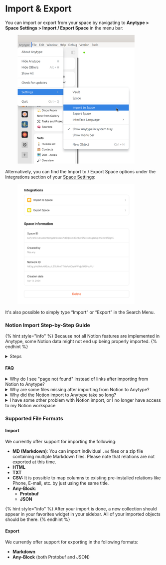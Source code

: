 # Import & Export

You can import or export from your space by navigating to **Anytype > Space Settings > Import / Export Space** in the menu bar:

<figure><img src="../.gitbook/assets/image (83).png" alt="" width="375"><figcaption></figcaption></figure>

Alternatively, you can find the Import to / Export Space options under the Integrations section of your [Space Settings](space/space-settings.md):

<figure><img src="../.gitbook/assets/image (82).png" alt="" width="375"><figcaption></figcaption></figure>

It's also possible to simply type “Import” or “Export” in the Search Menu.

### Notion Import Step-by-Step Guide

{% hint style="info" %}
Because not all Notion features are implemented in Anytype, some Notion data might not end up being properly imported.
{% endhint %}

<details>

<summary>Steps</summary>

**Step 1**

1.  **Open Settings & members.**\


    <figure><img src="../.gitbook/assets/notion/1-1.png" alt="Open Settings &#x26; members" width="500"><figcaption></figcaption></figure>
2.  **Open My Connections and then click Develop or manage integrations.**\


    <figure><img src="../.gitbook/assets/notion/1-2.png" alt="Open My Connections" width="500"><figcaption></figcaption></figure>
3.  **Click New integration or Create new integration.**\


    <figure><img src="../.gitbook/assets/notion/1-3.png" alt="Create new integration" width="500"><figcaption></figcaption></figure>
4.  **Select your workspace and set a Name for the integration.**\


    <figure><img src="../.gitbook/assets/notion/1-4.png" alt="Set Name for integration" width="500"><figcaption></figcaption></figure>
5. **Important!**\
   Go to **Capabilities** and select the following capabilities, then press **Save changes**:

* Read content
*   Read user information\


    <figure><img src="../.gitbook/assets/notion/1-5.png" alt="Select capabilities" width="500"><figcaption></figcaption></figure>

6.  **Copy Internal Integration Secret** for connecting and importing your data.\


    <figure><img src="../.gitbook/assets/notion/1-6.png" alt="Copy Internal Integration Secret" width="500"><figcaption></figcaption></figure>

**Step 2**

**Add the integration to the pages you want to import into Anytype.** Pages will be imported with all children documents.

1.  **Click on the three dots in the upper right corner, then click Connect to (you may need to scroll the menu).** Select your Anytype integration.\


    <figure><img src="../.gitbook/assets/notion/2-1.png" alt="Connect to Anytype integration" width="500"><figcaption></figcaption></figure>
2. **Ensure you select all root pages** to avoid broken links in Anytype after the import.
3.  **Add the Integration to each page's connection** to ensure that the pages and their linked content are imported correctly.\


    <figure><img src="../.gitbook/assets/notion/2-2.png" alt="Press Confirm" width="500"><figcaption></figcaption></figure>

**Step 3**

**Finalize the import and ensure a smooth process:**

1. **Paste your Internal Integration Token into Anytype.**
2. **Prepare for a smooth import:**

* Use a good internet connection, especially if you have a large number of files.
* Keep your computer plugged into power.
* Disable sleep mode on your computer to allow the import process to complete without interruptions.

</details>

#### FAQ

<details>

<summary>Why do I see "page not found" instead of links after importing from Notion to Anytype?</summary>

This issue occurs when you have links to pages that are not nested within your Notion workspace structure. These pages may not have been properly connected to the integration during the import, leading to broken links in Anytype.

**Solution:**

* **Check Page Connections:** Ensure that all pages in your Notion workspace are connected before starting the import process. If a page is not properly connected to the integration, it may not import correctly. See the Step 2 of the [Notion Import Step-by-Step Guide](import-export.md#notion-import-step-by-step-guide) for more details.
* **Repeat the import:** If a page did not import, add a missing Connection and repeat the import.

</details>

<details>

<summary>Why are some files missing after importing from Notion to Anytype?</summary>

There are two main reasons for missing files:

* **Missing Connection:** Make sure that the page containing the files in Notion is properly connected to the integration before import. If this connection is missing, the files may not be imported.
* **Slow Internet Connection:** If you have a slow internet connection and a large number of files, the links to these files might expire during the download process, resulting in missing files.

**Solution:**

* **Ensure Proper Connection:** Double-check that all pages and their respective files are connected in Notion before importing.
* **Use a Faster Internet Connection:** If possible, use a faster internet connection during the import process to prevent link expiration.
* **Manually Add Missing Files:** If files are missing after the import, you may need to manually upload them to Anytype.

</details>

<details>

<summary>Why did the Notion import to Anytype take so long?</summary>

The import process uses the Notion API to ensure data is transferred as accurately as possible. This method, though more reliable than exporting to Markdown, requires multiple queries. Over time, Notion may start rate-limiting these queries, leading to delays.

**Solution:**

* **Plug in Your Device:** Make sure your computer is plugged into a power source during the import.
* **Disable Sleep Mode:** Prevent your computer from going to sleep to allow the import process to continue uninterrupted.
* **Be Patient:** Allow the import process to run until it completes. It may take some time, especially if there is a large amount of data.

</details>

<details>

<summary>I have some other problem with Notion import, or I no longer have access to my Notion workspace</summary>

If you encounter issues with the Notion import (which works via the Notion API) or you lose full access to your Notion workspace, you can export your workspace from Notion as Markdown & CSV files and import them into Anytype using the Markdown import option.

Be aware that importing via Markdown & CSV files is more lossy compared to using the Notion API. This is because Notion’s way of linking documents and CSV files may not be fully preserved in the Markdown format, potentially leading to loss of structure or links between documents.

**Solution:**

* **Export from Notion:** In your Notion workspace, export your data as Markdown & CSV files.
* **Import into Anytype:** Use Anytype’s Markdown import feature to bring the exported content into your Anytype workspace.

</details>

### Supported File Formats

#### Import

We currently offer support for importing the following:

* **MD (Markdown)**: You can import individual `.md` files or a zip file containing multiple Markdown files. Please note that relations are not exported at this time.
* **HTML**
* **TXT**
* **CSV:** It is possible to map columns to existing pre-installed relations like Phone, E-mail, etc. by just using the same title.&#x20;
* **Any-Block**:
  * **Protobuf**
  * **JSON**

{% hint style="info" %}
After your import is done, a new collection should appear in your favorites widget in your sidebar. All of your imported objects should be there.
{% endhint %}

#### Export

We currently offer support for exporting in the following formats:

* **Markdown**
* **Any-Block** (both Protobuf and JSON)
